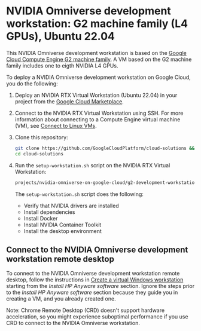 # NVIDIA Omniverse development workstation: G2 machine family (L4 GPUs), Ubuntu 22.04

This NVIDIA Omniverse development workstation is based on the
[Google Cloud Compute Engine G2 machine family](https://cloud.google.com/compute/docs/gpus#l4-gpus).
A VM based on the G2 machine family includes one to eigth NVIDIA L4 GPUs.

To deploy a NVIDIA Omniverse development workstation on Google Cloud, you do the
following:

1.  Deploy an NVIDIA RTX Virtual Workstation (Ubuntu 22.04) in your project from
    the
    [Google Cloud Marketplace](https://cloud.google.com/marketplace/product/nvidia/nvidia-rtx-virtual-workstation-ubuntu-22).

1.  Connect to the NVIDIA RTX Virtual Workstation using SSH. For more
    information about connecting to a Compute Engine virtual machine (VM), see
    [Connect to Linux VMs](https://cloud.google.com/compute/docs/connect/standard-ssh).

1.  Clone this repository:

    ```bash
    git clone https://github.com/GoogleCloudPlatform/cloud-solutions && \
    cd cloud-solutions
    ```

1.  Run the `setup-workstation.sh` script on the NVIDIA RTX Virtual Workstation:

    ```bash
    projects/nvidia-omniverse-on-google-cloud/g2-development-workstation/ubuntu-22.04/setup-workstation.sh/setup-workstation.sh
    ```

    The `setup-workstation.sh` script does the following:

    -   Verify that NVIDIA drivers are installed
    -   Install dependencies
    -   Install Docker
    -   Install NVIDIA Container Toolkit
    -   Install the desktop environment

## Connect to the NVIDIA Omniverse development workstation remote desktop

To connect to the NVIDIA Omniverse development workstation remote desktop,
follow the instructions in
[Create a virtual Windows workstation](https://cloud.google.com/compute/docs/virtual-workstation/linux#install_hp_anyware_software)
starting from the _Install HP Anyware software_ section. Ignore the steps prior
to the _Install HP Anyware software_ section because they guide you in creating
a VM, and you already created one.

Note: Chrome Remote Desktop (CRD) doesn't support hardware acceleration, so you
might experience suboptimal performance if you use CRD to connect to the NVIDIA
Omniverse workstation.
